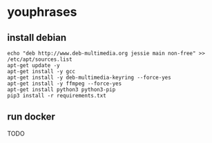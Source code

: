 # youphrases

## install debian

```
echo "deb http://www.deb-multimedia.org jessie main non-free" >> /etc/apt/sources.list
apt-get update -y
apt-get install -y gcc
apt-get install -y deb-multimedia-keyring --force-yes
apt-get install -y ffmpeg --force-yes
apt-get install python3 python3-pip
pip3 install -r requirements.txt
```
## run docker
TODO
